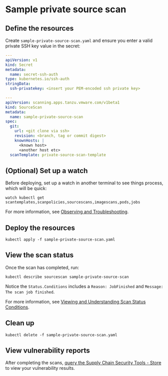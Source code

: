# Sample private source scan

## <a id="define-resources"></a>Define the resources

Create `sample-private-source-scan.yaml` and ensure you enter a valid private SSH key value in the secret:

```yaml
---
apiVersion: v1
kind: Secret
metadata:
  name: secret-ssh-auth
type: kubernetes.io/ssh-auth
stringData:
  ssh-privatekey: <insert your PEM-encoded ssh private key>

---
apiVersion: scanning.apps.tanzu.vmware.com/v1beta1
kind: SourceScan
metadata:
  name: sample-private-source-scan
spec:
  git:
    url: <git clone via ssh>
    revision: <branch, tag or commit digest>
    knownHosts: |
      <known host>
      <another host etc>
  scanTemplate: private-source-scan-template
```

## <a id="set-up-watch"></a>(Optional) Set up a watch

Before deploying, set up a watch in another terminal to see things process, which will be quick:

```console
watch kubectl get scantemplates,scanpolicies,sourcescans,imagescans,pods,jobs
```

For more information, see [Observing and Troubleshooting](../observing.hbs.md).

## <a id="deploy-resources"></a>Deploy the resources

```console
kubectl apply -f sample-private-source-scan.yaml
```

## <a id="view-scan-status"></a>View the scan status

Once the scan has completed, run:

```console
kubectl describe sourcescan sample-private-source-scan
```

Notice the `Status.Conditions` includes a `Reason: JobFinished` and `Message: The scan job finished`.

For more information, see [Viewing and Understanding Scan Status Conditions](../results.hbs.md).

## <a id="clean-up"></a>Clean up

```console
kubectl delete -f sample-private-source-scan.yaml
```

## <a id="view-vuln-reports"></a>View vulnerability reports

After completing the scans, [query the Supply Chain Security Tools - Store](../../cli-plugins/insight/query-data.hbs.md) to view your vulnerability results.
